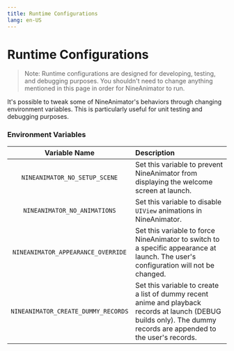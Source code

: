 ```yaml
---
title: Runtime Configurations
lang: en-US
---
```


# Runtime Configurations

> Note: Runtime configurations are designed for developing, testing, and debugging purposes. You shouldn't
> need to change anything mentioned in this page in order for NineAnimator to run.

It's possible to tweak some of NineAnimator's behaviors through changing environment
variables. This is particularly useful for unit testing and debugging purposes.

### Environment Variables

|            Variable Name            | Description                                                                                                                                                        |
| :---------------------------------: | :----------------------------------------------------------------------------------------------------------------------------------------------------------------- |
|    `NINEANIMATOR_NO_SETUP_SCENE`    | Set this variable to prevent NineAnimator from displaying the welcome screen at launch.                                                                            |
|    `NINEANIMATOR_NO_ANIMATIONS`     | Set this variable to disable `UIView` animations in NineAnimator.                                                                                                  |
| `NINEANIMATOR_APPEARANCE_OVERRIDE`  | Set this variable to force NineAnimator to switch to a specific appearance at launch. The user's configuration will not be changed.                                |
| `NINEANIMATOR_CREATE_DUMMY_RECORDS` | Set this variable to create a list of dummy recent anime and playback records at launch (DEBUG builds only). The dummy records are appended to the user's records. |
